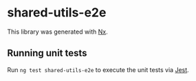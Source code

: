 # shared-utils-e2e

This library was generated with [Nx](https://nx.dev).

## Running unit tests

Run `ng test shared-utils-e2e` to execute the unit tests via [Jest](https://jestjs.io).
